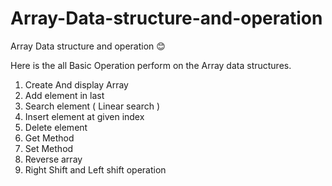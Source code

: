 # Array-Data-structure-and-operation
Array Data structure and operation 😊

Here is the all Basic Operation perform on the Array data structures.

1) Create And display Array
2) Add element in last
3) Search element ( Linear search )
4) Insert element at given index
5) Delete element
6) Get Method
7) Set Method
8) Reverse array
9) Right Shift and Left shift operation



